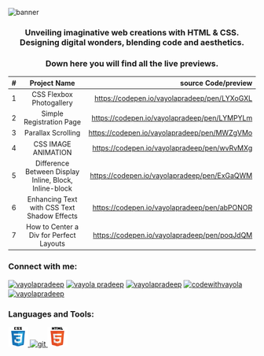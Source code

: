 ![banner](https://github.com/sinonagar123/html_css_projects/assets/102567147/462c8e23-d30f-4b92-87b0-f8d9c45194e0)

<h3 align="center">Unveiling imaginative web creations with HTML & CSS. Designing digital wonders, blending code and aesthetics.</h3>
<h3 align="center">Down here you will find all the live previews.</h3>

<table>
<thead>
<tr>
<th align="left">#</th>
<th align="center">Project Name</th>
<th align="right">source Code/preview</th>

</tr>
</thead>
<tbody>
<tr>
<td align="left">1</td>
<td align="center">CSS Flexbox Photogallery</td>
<td align="right"><a href="https://codepen.io/vayolapradeep/pen/LYXoGXL" rel="nofollow">https://codepen.io/vayolapradeep/pen/LYXoGXL</a></td>  
</tr>
 <tr>
<td align="left">2</td>
<td align="center">Simple Registration Page</td>
<td align="right"><a href="https://codepen.io/vayolapradeep/pen/LYMPYLm" rel="nofollow">https://codepen.io/vayolapradeep/pen/LYMPYLm</a></td>  
</tr>

<tr>
<td align="left">3</td>
<td align="center">Parallax Scrolling</td>
<td align="right"><a href="https://codepen.io/vayolapradeep/pen/MWZgVMo" rel="nofollow">https://codepen.io/vayolapradeep/pen/MWZgVMo</a></td>  
</tr>
 <tr>
<td align="left">4</td>
<td align="center">CSS IMAGE ANIMATION</td>
<td align="right"><a href="https://codepen.io/vayolapradeep/pen/wvRvMXg" rel="nofollow">https://codepen.io/vayolapradeep/pen/wvRvMXg</a></td>  
</tr>
<tr>
<td align="left">5</td>
<td align="center">Difference Between Display Inline, Block, Inline-block</td>
<td align="right"><a href="https://codepen.io/vayolapradeep/pen/ExGaQWM" rel="nofollow">https://codepen.io/vayolapradeep/pen/ExGaQWM</a></td>  
</tr>
<tr>
<td align="left">6</td>
<td align="center">Enhancing Text with CSS Text Shadow Effects</td>
<td align="right"><a href="https://codepen.io/vayolapradeep/pen/abPONOR" rel="nofollow">https://codepen.io/vayolapradeep/pen/abPONOR</a></td>  
</tr>
<tr>
<td align="left">7</td>
<td align="center">How to Center a Div for Perfect Layouts</td>
<td align="right"><a href="https://codepen.io/vayolapradeep/pen/poqJdQM" rel="nofollow">https://codepen.io/vayolapradeep/pen/poqJdQM</a></td>  
</tr></tbody></table>

<h3 align="left">Connect with me:</h3>
<p align="left">
<a href="https://codepen.io/vayolapradeep" target="blank"><img align="center" src="https://raw.githubusercontent.com/rahuldkjain/github-profile-readme-generator/master/src/images/icons/Social/codepen.svg" alt="vayolapradeep" height="30" width="40" /></a>
<a href="https://twitter.com/vayolapradeep" target="blank"><img align="center" src="https://raw.githubusercontent.com/rahuldkjain/github-profile-readme-generator/master/src/images/icons/Social/twitter.svg" alt="vayola pradeep" height="30" width="40" /></a>
<a href="https://linkedin.com/in/vayolapradeep" target="blank"><img align="center" src="https://raw.githubusercontent.com/rahuldkjain/github-profile-readme-generator/master/src/images/icons/Social/linked-in-alt.svg" alt="vayolapradeep" height="30" width="40" /></a>
<a href="https://instagram.com/codewithvayola" target="blank"><img align="center" src="https://raw.githubusercontent.com/rahuldkjain/github-profile-readme-generator/master/src/images/icons/Social/instagram.svg" alt="codewithvayola" height="30" width="40" /></a> 
<a href="https://dev.to/vayolapradeep" target="blank"><img align="center" src="https://raw.githubusercontent.com/rahuldkjain/github-profile-readme-generator/master/src/images/icons/Social/devto.svg" alt="vayolapradeep" height="30" width="40" /></a></p>

<h3 align="left">Languages and Tools:</h3>
<p align="left"> <a href="https://www.w3schools.com/css/" target="_blank" rel="noreferrer"> <img src="https://raw.githubusercontent.com/devicons/devicon/master/icons/css3/css3-original-wordmark.svg" alt="css3" width="40" height="40"/> </a> <a href="https://git-scm.com/" target="_blank" rel="noreferrer"> <img src="https://www.vectorlogo.zone/logos/git-scm/git-scm-icon.svg" alt="git" width="40" height="40"/> </a> <a href="https://www.w3.org/html/" target="_blank" rel="noreferrer"> <img src="https://raw.githubusercontent.com/devicons/devicon/master/icons/html5/html5-original-wordmark.svg" alt="html5" width="40" height="40"/> </a>   </p>




